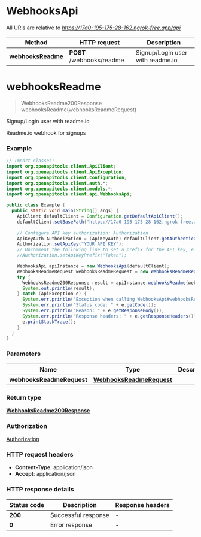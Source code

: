 # WebhooksApi

All URIs are relative to *https://17a0-195-175-28-162.ngrok-free.app/api*

| Method | HTTP request | Description |
|------------- | ------------- | -------------|
| [**webhooksReadme**](WebhooksApi.md#webhooksReadme) | **POST** /webhooks/readme | Signup/Login user with readme.io |


<a id="webhooksReadme"></a>
# **webhooksReadme**
> WebhooksReadme200Response webhooksReadme(webhooksReadmeRequest)

Signup/Login user with readme.io

Readme.io webhook for signups

### Example
```java
// Import classes:
import org.openapitools.client.ApiClient;
import org.openapitools.client.ApiException;
import org.openapitools.client.Configuration;
import org.openapitools.client.auth.*;
import org.openapitools.client.models.*;
import org.openapitools.client.api.WebhooksApi;

public class Example {
  public static void main(String[] args) {
    ApiClient defaultClient = Configuration.getDefaultApiClient();
    defaultClient.setBasePath("https://17a0-195-175-28-162.ngrok-free.app/api");
    
    // Configure API key authorization: Authorization
    ApiKeyAuth Authorization = (ApiKeyAuth) defaultClient.getAuthentication("Authorization");
    Authorization.setApiKey("YOUR API KEY");
    // Uncomment the following line to set a prefix for the API key, e.g. "Token" (defaults to null)
    //Authorization.setApiKeyPrefix("Token");

    WebhooksApi apiInstance = new WebhooksApi(defaultClient);
    WebhooksReadmeRequest webhooksReadmeRequest = new WebhooksReadmeRequest(); // WebhooksReadmeRequest | 
    try {
      WebhooksReadme200Response result = apiInstance.webhooksReadme(webhooksReadmeRequest);
      System.out.println(result);
    } catch (ApiException e) {
      System.err.println("Exception when calling WebhooksApi#webhooksReadme");
      System.err.println("Status code: " + e.getCode());
      System.err.println("Reason: " + e.getResponseBody());
      System.err.println("Response headers: " + e.getResponseHeaders());
      e.printStackTrace();
    }
  }
}
```

### Parameters

| Name | Type | Description  | Notes |
|------------- | ------------- | ------------- | -------------|
| **webhooksReadmeRequest** | [**WebhooksReadmeRequest**](WebhooksReadmeRequest.md)|  | |

### Return type

[**WebhooksReadme200Response**](WebhooksReadme200Response.md)

### Authorization

[Authorization](../README.md#Authorization)

### HTTP request headers

 - **Content-Type**: application/json
 - **Accept**: application/json

### HTTP response details
| Status code | Description | Response headers |
|-------------|-------------|------------------|
| **200** | Successful response |  -  |
| **0** | Error response |  -  |

